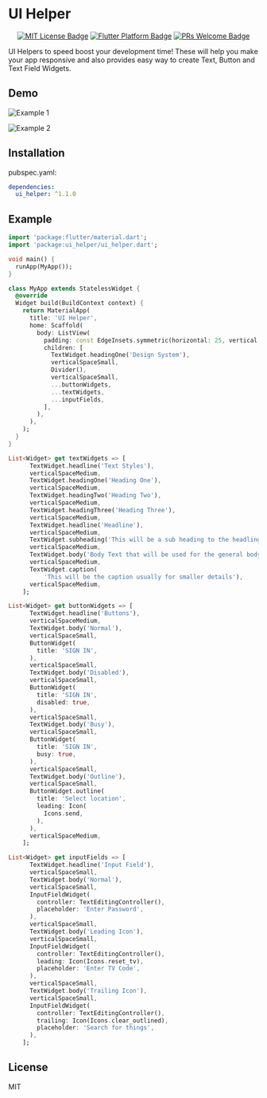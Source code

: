 # UI Helper

<p align="center">
	<a href="https://opensource.org/licenses/MIT" rel="noopener" target="_blank"><img src="https://img.shields.io/badge/license-MIT-purple.svg" alt="MIT License Badge"></a>
	<a href="https://github.com/nikunjdk/ui_helper" rel="noopener" target="_blank"><img src="https://img.shields.io/badge/platform-flutter-ff69b4.svg" alt="Flutter Platform Badge"></a>
  <a href="https://makeapullrequest.com" rel="noopener" target="_blank"><img src="https://img.shields.io/badge/PRs-welcome-brightgreen.svg?style=flat-square" alt="PRs Welcome Badge"></a>
</p>

UI Helpers to speed boost your development time! These will help you make your app responsive and also provides easy way to create Text, Button and Text Field Widgets.

## Demo

![Example 1](https://github.com/nikunjdk/ui_helper/blob/main/public/example_img_1.jpeg?raw=true)

![Example 2](https://github.com/nikunjdk/ui_helper/blob/main/public/example_img_2.jpeg?raw=true)

## Installation

pubspec.yaml:

```yaml
dependencies:
  ui_helper: ^1.1.0
```

## Example

```dart
import 'package:flutter/material.dart';
import 'package:ui_helper/ui_helper.dart';

void main() {
  runApp(MyApp());
}

class MyApp extends StatelessWidget {
  @override
  Widget build(BuildContext context) {
    return MaterialApp(
      title: 'UI Helper',
      home: Scaffold(
        body: ListView(
          padding: const EdgeInsets.symmetric(horizontal: 25, vertical: 30),
          children: [
            TextWidget.headingOne('Design System'),
            verticalSpaceSmall,
            Divider(),
            verticalSpaceSmall,
            ...buttonWidgets,
            ...textWidgets,
            ...inputFields,
          ],
        ),
      ),
    );
  }
}

List<Widget> get textWidgets => [
      TextWidget.headline('Text Styles'),
      verticalSpaceMedium,
      TextWidget.headingOne('Heading One'),
      verticalSpaceMedium,
      TextWidget.headingTwo('Heading Two'),
      verticalSpaceMedium,
      TextWidget.headingThree('Heading Three'),
      verticalSpaceMedium,
      TextWidget.headline('Headline'),
      verticalSpaceMedium,
      TextWidget.subheading('This will be a sub heading to the headling'),
      verticalSpaceMedium,
      TextWidget.body('Body Text that will be used for the general body'),
      verticalSpaceMedium,
      TextWidget.caption(
          'This will be the caption usually for smaller details'),
      verticalSpaceMedium,
    ];

List<Widget> get buttonWidgets => [
      TextWidget.headline('Buttons'),
      verticalSpaceMedium,
      TextWidget.body('Normal'),
      verticalSpaceSmall,
      ButtonWidget(
        title: 'SIGN IN',
      ),
      verticalSpaceSmall,
      TextWidget.body('Disabled'),
      verticalSpaceSmall,
      ButtonWidget(
        title: 'SIGN IN',
        disabled: true,
      ),
      verticalSpaceSmall,
      TextWidget.body('Busy'),
      verticalSpaceSmall,
      ButtonWidget(
        title: 'SIGN IN',
        busy: true,
      ),
      verticalSpaceSmall,
      TextWidget.body('Outline'),
      verticalSpaceSmall,
      ButtonWidget.outline(
        title: 'Select location',
        leading: Icon(
          Icons.send,
        ),
      ),
      verticalSpaceMedium,
    ];

List<Widget> get inputFields => [
      TextWidget.headline('Input Field'),
      verticalSpaceSmall,
      TextWidget.body('Normal'),
      verticalSpaceSmall,
      InputFieldWidget(
        controller: TextEditingController(),
        placeholder: 'Enter Password',
      ),
      verticalSpaceSmall,
      TextWidget.body('Leading Icon'),
      verticalSpaceSmall,
      InputFieldWidget(
        controller: TextEditingController(),
        leading: Icon(Icons.reset_tv),
        placeholder: 'Enter TV Code',
      ),
      verticalSpaceSmall,
      TextWidget.body('Trailing Icon'),
      verticalSpaceSmall,
      InputFieldWidget(
        controller: TextEditingController(),
        trailing: Icon(Icons.clear_outlined),
        placeholder: 'Search for things',
      ),
    ];

```

## License

MIT

